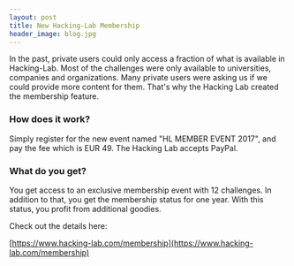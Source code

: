 ```yaml
---
layout: post
title: New Hacking-Lab Membership
header_image: blog.jpg
---
```


In the past, private users could only access a fraction of what is available in Hacking-Lab. Most of the challenges were only available to universities, companies and organizations. Many private users were asking us if we could provide more content for them. That's why the Hacking Lab created the membership feature.

### How does it work?

Simply register for the new event named "HL MEMBER EVENT 2017", and pay the fee which is EUR 49. The Hacking Lab accepts PayPal.

### What do you get?

You get access to an exclusive membership event with 12 challenges. In addition to that, you get the membership status for one year. With this status, you profit from additional goodies.

Check out the details here:

[https://www.hacking-lab.com/membership](https://www.hacking-lab.com/membership)
